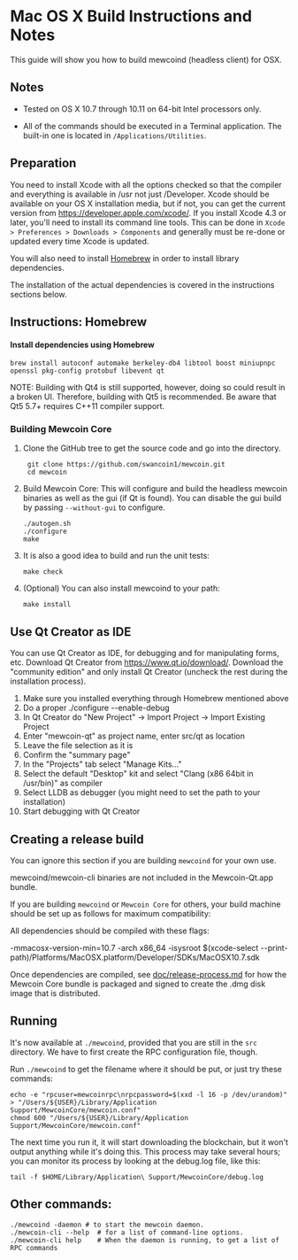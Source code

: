 Mac OS X Build Instructions and Notes
====================================
This guide will show you how to build mewcoind (headless client) for OSX.

Notes
-----

* Tested on OS X 10.7 through 10.11 on 64-bit Intel processors only.

* All of the commands should be executed in a Terminal application. The
built-in one is located in `/Applications/Utilities`.

Preparation
-----------

You need to install Xcode with all the options checked so that the compiler
and everything is available in /usr not just /Developer. Xcode should be
available on your OS X installation media, but if not, you can get the
current version from https://developer.apple.com/xcode/. If you install
Xcode 4.3 or later, you'll need to install its command line tools. This can
be done in `Xcode > Preferences > Downloads > Components` and generally must
be re-done or updated every time Xcode is updated.

You will also need to install [Homebrew](http://brew.sh) in order to install library
dependencies.

The installation of the actual dependencies is covered in the instructions
sections below.

Instructions: Homebrew
----------------------

#### Install dependencies using Homebrew

    brew install autoconf automake berkeley-db4 libtool boost miniupnpc openssl pkg-config protobuf libevent qt

NOTE: Building with Qt4 is still supported, however, doing so could result in a broken UI. Therefore, building with Qt5 is recommended. Be aware that Qt5 5.7+ requires C++11 compiler support.

### Building Mewcoin Core

1. Clone the GitHub tree to get the source code and go into the directory.

        git clone https://github.com/swancoin1/mewcoin.git
        cd mewcoin

2.  Build Mewcoin Core:
    This will configure and build the headless mewcoin binaries as well as the gui (if Qt is found).
    You can disable the gui build by passing `--without-gui` to configure.

        ./autogen.sh
        ./configure
        make

3.  It is also a good idea to build and run the unit tests:

        make check

4.  (Optional) You can also install mewcoind to your path:

        make install

Use Qt Creator as IDE
------------------------
You can use Qt Creator as IDE, for debugging and for manipulating forms, etc.
Download Qt Creator from https://www.qt.io/download/. Download the "community edition" and only install Qt Creator (uncheck the rest during the installation process).

1. Make sure you installed everything through Homebrew mentioned above
2. Do a proper ./configure --enable-debug
3. In Qt Creator do "New Project" -> Import Project -> Import Existing Project
4. Enter "mewcoin-qt" as project name, enter src/qt as location
5. Leave the file selection as it is
6. Confirm the "summary page"
7. In the "Projects" tab select "Manage Kits..."
8. Select the default "Desktop" kit and select "Clang (x86 64bit in /usr/bin)" as compiler
9. Select LLDB as debugger (you might need to set the path to your installation)
10. Start debugging with Qt Creator

Creating a release build
------------------------
You can ignore this section if you are building `mewcoind` for your own use.

mewcoind/mewcoin-cli binaries are not included in the Mewcoin-Qt.app bundle.

If you are building `mewcoind` or `Mewcoin Core` for others, your build machine should be set up
as follows for maximum compatibility:

All dependencies should be compiled with these flags:

 -mmacosx-version-min=10.7
 -arch x86_64
 -isysroot $(xcode-select --print-path)/Platforms/MacOSX.platform/Developer/SDKs/MacOSX10.7.sdk

Once dependencies are compiled, see [doc/release-process.md](release-process.md) for how the Mewcoin Core
bundle is packaged and signed to create the .dmg disk image that is distributed.

Running
-------

It's now available at `./mewcoind`, provided that you are still in the `src`
directory. We have to first create the RPC configuration file, though.

Run `./mewcoind` to get the filename where it should be put, or just try these
commands:

    echo -e "rpcuser=mewcoinrpc\nrpcpassword=$(xxd -l 16 -p /dev/urandom)" > "/Users/${USER}/Library/Application Support/MewcoinCore/mewcoin.conf"
    chmod 600 "/Users/${USER}/Library/Application Support/MewcoinCore/mewcoin.conf"

The next time you run it, it will start downloading the blockchain, but it won't
output anything while it's doing this. This process may take several hours;
you can monitor its process by looking at the debug.log file, like this:

    tail -f $HOME/Library/Application\ Support/MewcoinCore/debug.log

Other commands:
-------

    ./mewcoind -daemon # to start the mewcoin daemon.
    ./mewcoin-cli --help  # for a list of command-line options.
    ./mewcoin-cli help    # When the daemon is running, to get a list of RPC commands
